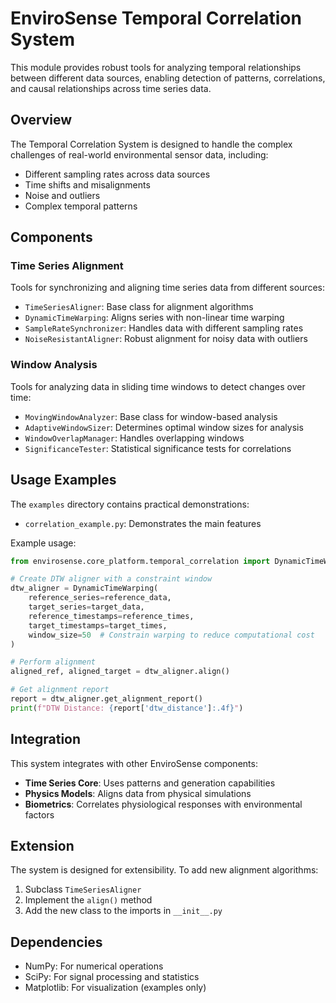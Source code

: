 # EnviroSense Temporal Correlation System

This module provides robust tools for analyzing temporal relationships between different data sources, enabling detection of patterns, correlations, and causal relationships across time series data.

## Overview

The Temporal Correlation System is designed to handle the complex challenges of real-world environmental sensor data, including:

- Different sampling rates across data sources
- Time shifts and misalignments
- Noise and outliers
- Complex temporal patterns

## Components

### Time Series Alignment

Tools for synchronizing and aligning time series data from different sources:

- `TimeSeriesAligner`: Base class for alignment algorithms
- `DynamicTimeWarping`: Aligns series with non-linear time warping
- `SampleRateSynchronizer`: Handles data with different sampling rates
- `NoiseResistantAligner`: Robust alignment for noisy data with outliers

### Window Analysis

Tools for analyzing data in sliding time windows to detect changes over time:

- `MovingWindowAnalyzer`: Base class for window-based analysis
- `AdaptiveWindowSizer`: Determines optimal window sizes for analysis
- `WindowOverlapManager`: Handles overlapping windows
- `SignificanceTester`: Statistical significance tests for correlations

## Usage Examples

The `examples` directory contains practical demonstrations:

- `correlation_example.py`: Demonstrates the main features

Example usage:

```python
from envirosense.core_platform.temporal_correlation import DynamicTimeWarping

# Create DTW aligner with a constraint window
dtw_aligner = DynamicTimeWarping(
    reference_series=reference_data,
    target_series=target_data,
    reference_timestamps=reference_times,
    target_timestamps=target_times,
    window_size=50  # Constrain warping to reduce computational cost
)

# Perform alignment
aligned_ref, aligned_target = dtw_aligner.align()

# Get alignment report
report = dtw_aligner.get_alignment_report()
print(f"DTW Distance: {report['dtw_distance']:.4f}")
```

## Integration

This system integrates with other EnviroSense components:

- **Time Series Core**: Uses patterns and generation capabilities
- **Physics Models**: Aligns data from physical simulations
- **Biometrics**: Correlates physiological responses with environmental factors

## Extension

The system is designed for extensibility. To add new alignment algorithms:

1. Subclass `TimeSeriesAligner`
2. Implement the `align()` method
3. Add the new class to the imports in `__init__.py`

## Dependencies

- NumPy: For numerical operations
- SciPy: For signal processing and statistics
- Matplotlib: For visualization (examples only)
